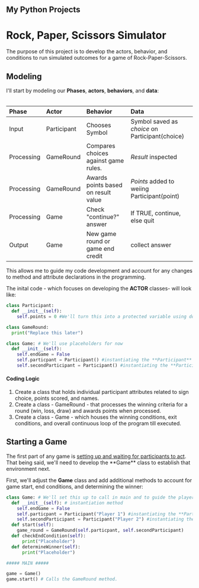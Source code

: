 ## My Python Projects

<h1>Rock, Paper, Scissors Simulator</h1>
The purpose of this project is to develop the actors, behavior, and conditions to run simulated outcomes for a game of Rock-Paper-Scissors. 

<h2>Modeling</h2>
I'll start by modeling our <b>Phases</b>, <b>actors</b>, <b>behaviors</b>, and <b>data</b>:<br></br>

Phase | Actor | Behavior | Data
|:---|:---|:---|:---|
Input | Participant | Chooses Symbol | Symbol saved as <i>choice</i> on Participant(choice) | 
Processing | GameRound | Compares choices against game rules. | <i>Result</i> inspected | 
Processing | GameRound | Awards points based on result value | <i>Points</i> added to weiing Participant(point) | 
Processing | Game | Check "continue?" answer | If TRUE, continue, else quit | 
Output | Game | New game round or game end credit | collect answer

This allows me to guide my code development and account for any changes to method and attribute declarations in the programming. 

The inital code - which focuses on developing the <b>ACTOR</b> classes- will look like: 

```py
class Participant:
  def __init__(self):
    self.points = 0 #We'll turn this into a protected variable using double "_" later. 

class GameRound:
  print("Replace this later")    

class Game: # We'll use placeholders for now
  def __init__(self):
    self.endGame = False
    self.particpant = Participant() #instantiating the **Participant** class for this attribute as player one.
    self.secondParticipant = Participant() #instantiating the **Participant** class for this attribute as player two.
```
<h4>Coding Logic</h4>
<ol>
<li>Create a class that holds individual participant attributes related to sign choice, points scored, and names.</li> 
<li>Create a class - GameRound - that processes the winning criteria for a round (win, loss, draw) and awards points when processed.</li>
<li>Create a class - Game - which houses the winning conditions, exit conditions, and overall continuous loop of the program till executed.</li>
</ol>

<h2>Starting a Game</h2>
The first part of any game is <u>setting up and waiting for participants to act</u>.<br>
That being said, we'll need to develop the **Game** class to establish that environment next.<br>

First, we'll adjust the **Game** class and add additional methods to account for game start, end conditions, and determining the winner:

```py
class Game: # We'll set this up to call in main and to guide the player's game journey.
  def __init__(self): # instantiation method
    self.endGame = False
    self.particpant = Participant("Player 1") #instantiating the **Participant** class for this attribute as player one.
    self.secondParticipant = Participant("Player 2") #instantiating the **Participant** class for this attribute as player two.
  def start(self):
    game_round = GameRound(self.particpant, self.secondParticipant)
  def checkEndCondition(self):
      print("Placeholder")
  def determineWinner(self):
      print("Placeholder")

##### MAIN #####

game = Game()
game.start() # Calls the GameRound method.
```
